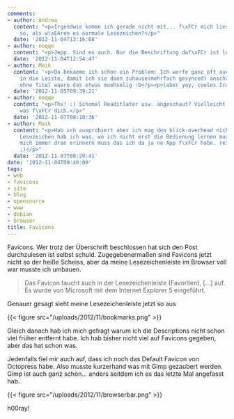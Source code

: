 ```yaml
---
comments:
- author: Andrea
  content: "<p>Irgendwie komme ich gerade nicht mit... f\xFCr mich liest sich das
    so, als w\xE4ren es normale Lesezeichen?</p>"
  date: '2012-11-04T12:16:08'
- author: noqqe
  content: "<p>Jepp. Sind es auch. Nur die Beschriftung daf\xFCr ist leer :)</p>"
  date: '2012-11-04T12:54:47'
- author: Maik
  content: '<p>Da bekaeme ich schon ein Problem: Ich werfe ganz oft auch Unterseiten
    in die Leiste, damit ich sie dann zuhause(mehrfach gesynced) anschauen kann -
    ohne Titel waere das etwas muehselig :D</p><p>(aber yay, cooles Icon :3 )</p>'
  date: '2012-11-05T09:39:21'
- author: noqqe
  content: "<p>Thx! :) Schomal Readitlater usw. angeschaut? Vielleicht ist das auch
    was f\xFCr dich.</p>"
  date: '2012-11-07T08:10:36'
- author: Maik
  content: "<p>Hab ich ausprobiert aber ich mag den klick-overhead nicht, mit den
    Lesezeichen hab ich was, wo ich nicht erst die Bedienung lernen muss oder wo ich
    mich immer dran erinnern muss das ich da ja ne App f\xFCr habe. reinziehen, fertig.
    ;)</p>"
  date: '2012-11-07T08:20:41'
date: '2012-11-04T09:40:00'
tags:
- web
- favicons
- site
- blog
- opensource
- www
- debian
- browser
title: Favicons
---
```


Favicons. Wer trotz der Überschrift beschlossen hat sich den Post durchzulesen
ist selbst schuld. Zugegebenermaßen sind Favicons jetzt nicht so der heiße
Scheiss, aber da meine Lesezeichenleiste im Browser voll war musste ich umbauen.

> Das Favicon taucht auch in der Lesezeichenleiste (Favoriten), &#091;...&#093;
> auf. Es wurde von Microsoft mit dem Internet Explorer 5 eingeführt.

Genauer gesagt sieht meine Lesezeichenleiste jetzt so aus

{{< figure src="/uploads/2012/11/bookmarks.png" >}}

Gleich danach hab ich mich gefragt warum ich die Descriptions nicht schon viel früher entfernt habe.
Ich hab bisher nicht viel auf Favicons gegeben, aber das hat schon was.

Jedenfalls fiel mir auch auf, dass ich noch das Default Favicon von Octopress habe.
Also musste kurzerhand was mit Gimp gezaubert werden. Gimp ist auch ganz
schön... anders seitdem ich es das letzte Mal angefasst hab.

{{< figure src="/uploads/2012/11/browserbar.png" >}}

h00ray!